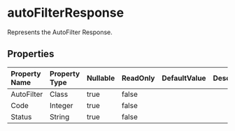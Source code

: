# **autoFilterResponse**

Represents the AutoFilter Response. 

## **Properties**

| Property Name | Property Type | Nullable |  ReadOnly | DefaultValue | Description | 
| :- | :- | :- |:- |  :- | :- |
|AutoFilter|Class|true|false |  ||
|Code|Integer|true|false |  ||
|Status|String|true|false |  ||

